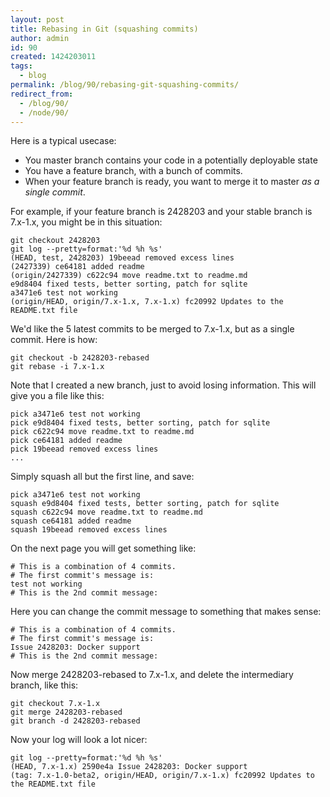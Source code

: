 ```yaml
---
layout: post
title: Rebasing in Git (squashing commits)
author: admin
id: 90
created: 1424203011
tags:
  - blog
permalink: /blog/90/rebasing-git-squashing-commits/
redirect_from:
  - /blog/90/
  - /node/90/
---
```

Here is a typical usecase:

 * You master branch contains your code in a potentially deployable state
 * You have a feature branch, with a bunch of commits.
 * When your feature branch is ready, you want to merge it to master _as a single commit_.

For example, if your feature branch is 2428203 and your stable branch is 7.x-1.x, you might be in this situation:

    git checkout 2428203
    git log --pretty=format:'%d %h %s'
    (HEAD, test, 2428203) 19beead removed excess lines
    (2427339) ce64181 added readme
    (origin/2427339) c622c94 move readme.txt to readme.md
    e9d8404 fixed tests, better sorting, patch for sqlite
    a3471e6 test not working
    (origin/HEAD, origin/7.x-1.x, 7.x-1.x) fc20992 Updates to the README.txt file

We'd like the 5 latest commits to be merged to 7.x-1.x, but as a single commit. Here is how:

    git checkout -b 2428203-rebased
    git rebase -i 7.x-1.x

Note that I created a new branch, just to avoid losing information. This will give you a file like this:

    pick a3471e6 test not working
    pick e9d8404 fixed tests, better sorting, patch for sqlite
    pick c622c94 move readme.txt to readme.md
    pick ce64181 added readme
    pick 19beead removed excess lines
    ...

Simply squash all but the first line, and save:

    pick a3471e6 test not working
    squash e9d8404 fixed tests, better sorting, patch for sqlite
    squash c622c94 move readme.txt to readme.md
    squash ce64181 added readme
    squash 19beead removed excess lines

On the next page you will get something like:

    # This is a combination of 4 commits.
    # The first commit's message is:
    test not working
    # This is the 2nd commit message:

Here you can change the commit message to something that makes sense:

    # This is a combination of 4 commits.
    # The first commit's message is:
    Issue 2428203: Docker support
    # This is the 2nd commit message:

Now merge 2428203-rebased to 7.x-1.x, and delete the intermediary branch, like this:

    git checkout 7.x-1.x
    git merge 2428203-rebased
    git branch -d 2428203-rebased

Now your log will look a lot nicer:

    git log --pretty=format:'%d %h %s'
    (HEAD, 7.x-1.x) 2590e4a Issue 2428203: Docker support
    (tag: 7.x-1.0-beta2, origin/HEAD, origin/7.x-1.x) fc20992 Updates to the README.txt file
